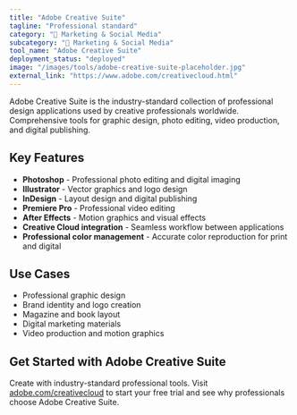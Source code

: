 ```yaml
---
title: "Adobe Creative Suite"
tagline: "Professional standard"
category: "📱 Marketing & Social Media"
subcategory: "📱 Marketing & Social Media"
tool_name: "Adobe Creative Suite"
deployment_status: "deployed"
image: "/images/tools/adobe-creative-suite-placeholder.jpg"
external_link: "https://www.adobe.com/creativecloud.html"
---
```

Adobe Creative Suite is the industry-standard collection of professional design applications used by creative professionals worldwide. Comprehensive tools for graphic design, photo editing, video production, and digital publishing.

## Key Features

- **Photoshop** - Professional photo editing and digital imaging
- **Illustrator** - Vector graphics and logo design
- **InDesign** - Layout design and digital publishing
- **Premiere Pro** - Professional video editing
- **After Effects** - Motion graphics and visual effects
- **Creative Cloud integration** - Seamless workflow between applications
- **Professional color management** - Accurate color reproduction for print and digital

## Use Cases

- Professional graphic design
- Brand identity and logo creation
- Magazine and book layout
- Digital marketing materials
- Video production and motion graphics

## Get Started with Adobe Creative Suite

Create with industry-standard professional tools. Visit [adobe.com/creativecloud](https://www.adobe.com/creativecloud.html) to start your free trial and see why professionals choose Adobe Creative Suite.